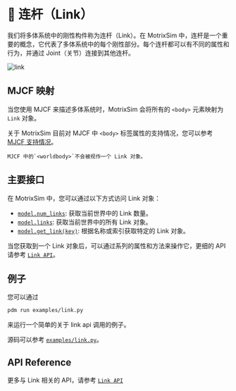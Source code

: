 # 📏 连杆（Link）

我们将多体系统中的刚性构件称为连杆（Link）。在 MotrixSim 中，连杆是一个重要的概念，它代表了多体系统中的每个刚性部分。每个连杆都可以有不同的属性和行为，并通过 Joint（关节）连接到其他连杆。

![link](/_static/images/link.png)

## MJCF 映射

当您使用 MJCF 来描述多体系统时，MotrixSim 会将所有的 `<body>` 元素映射为 `Link` 对象。

关于 MotrixSim 目前对 MJCF 中 `<body>` 标签属性的支持情况，您可以参考 [MJCF 支持情况](../getting_started/mjcf.md#scene)。

```{note}
MJCF 中的`<worldbody>`不会被视作一个 Link 对象。
```

## 主要接口

在 MotrixSim 中，您可以通过以下方式访问 Link 对象：

-   [`model.num_links`]: 获取当前世界中的 Link 数量。
-   [`model.links`]: 获取当前世界中的所有 Link 对象。
-   [`model.get_link(key)`]: 根据名称或索引获取特定的 Link 对象。

当您获取到一个 Link 对象后，可以通过系列的属性和方法来操作它，更细的 API 请参考 [`Link API`]。

## 例子

您可以通过

```bash
pdm run examples/link.py
```

来运行一个简单的关于 link api 调用的例子。

源码可以参考 [`examples/link.py`](../../../../../examples/link.py)。

## API Reference

更多与 Link 相关的 API，请参考 [`Link API`]

[`model.num_links`]: motrixsim.SceneModel.num_links
[`model.links`]: motrixsim.SceneModel.links
[`model.get_link(key)`]: motrixsim.SceneModel.get_link
[`Link API`]: motrixsim.Link
